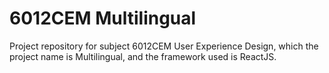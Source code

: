 # 6012CEM Multilingual
Project repository for subject 6012CEM User Experience Design, which the project name is Multilingual, and the framework used is ReactJS.
